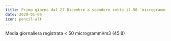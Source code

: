 ```yaml
---
title: Primo giorno dal 27 Dicembre a scendere sotto il 50 ¨microgrammi/m3
date: 2020-01-05
icon: pencil-alt
---
```


Media giornaliera registrata < 50 microgrammi/m3 (45.8)